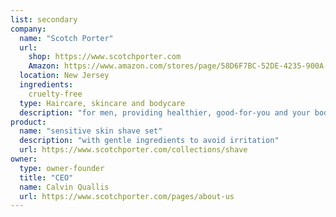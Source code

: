 ```yaml
---
list: secondary
company:
  name: "Scotch Porter"
  url:
    shop: https://www.scotchporter.com
    Amazon: https://www.amazon.com/stores/page/58D6F7BC-52DE-4235-900A-38E043734F17?store_ref=SPONSORED_SEARCH_AC2KBLEBO4FGNKI&store_ref=SPONSORED_SEARCH_AC2KBLEBO4FGNKI&pf_rd_m=ATVPDKIKX0DER&pf_rd_p=3ff6092e-8451-438b-8278-7e94064b4d42&pf_rd_s=desktop-sx-top-slot&pf_rd_t=301&pf_rd_i=scotch+porter&hsa_cr_id=5034958650801&lp_slot=auto-sparkle-hsa-tetris&lp_asins=B01CPSJAHS,B01DAZVG8Q,B06XWPDFL6&lp_mat_key=scotch%20porter&lp_query=scotch%20porter&sb-ci-n=headline&sb-ci-v=Grooming%20products%20for%20men%20who%20give%20a%20damn.
  location: New Jersey
  ingredients:
    cruelty-free
  type: Haircare, skincare and bodycare
  description: "for men, providing healthier, good-for-you and your body products"
product:
  name: "sensitive skin shave set"
  description: "with gentle ingredients to avoid irritation"
  url: https://www.scotchporter.com/collections/shave
owner:
  type: owner-founder
  title: "CEO"
  name: Calvin Quallis
  url: https://www.scotchporter.com/pages/about-us
---
```

